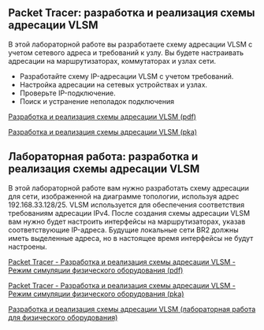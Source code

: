 <!-- verified: agorbachev 03.05.2022 -->

<!-- 11.10.1 -->
## Packet Tracer: разработка и реализация схемы адресации VLSM

В этой лабораторной работе вы разработаете схему адресации VLSM с учетом сетевого адреса и требований к узлу. Вы будете настраивать адресации на маршрутизаторах, коммутаторах и узлах сети.

* Разработайте схему IP-адресации VLSM с учетом требований.
* Настройка адресации на сетевых устройствах и узлах.
* Проверьте IP-подключение.
* Поиск и устранение неполадок подключения

[Разработка и реализация схемы адресации VLSM (pdf)](./assets/11.10.1-packet-tracer---design-and-implement-a-vlsm-addressing-scheme.pdf)

[Разработка и реализация схемы адресации VLSM (pka)](./assets/11.10.1-packet-tracer---design-and-implement-a-vlsm-addressing-scheme.pka)

<!-- 11.10.2 -->
## Лабораторная работа: разработка и реализация схемы адресации VLSM

В этой лабораторной работе вам нужно разработать схему адресации для сети, изображенной на диаграмме топологии, используя адрес 192.168.33.128/25. VLSM используется для обеспечения соответствия требованиям адресации IPv4. После создания схемы адресации VLSM вам нужно будет настроить интерфейсы на маршрутизаторах, указав соответствующие IP-адреса. Будущие локальные сети BR2 должны иметь выделенные адреса, но в настоящее время интерфейсы не будут настроены.  

[Packet Tracer - Разработка и реализация схемы адресации VLSM - Режим симуляции физического оборудования (pdf)](./assets/11.10.2-packet-tracer---design-and-implement-a-vlsm-addressing-scheme---physical-mode.pdf)

[Packet Tracer - Разработка и реализация схемы адресации VLSM - Режим симуляции физического оборудования (pka)](./assets/11.10.2-packet-tracer---design-and-implement-a-vlsm-addressing-scheme---physical-mode.pka)

 

[Разработка и реализация схемы адресации VLSM (лабораторная работа для физического оборудования)](./assets/11.10.2-lab---design-and-implement-a-vlsm-addressing-scheme.pdf)
